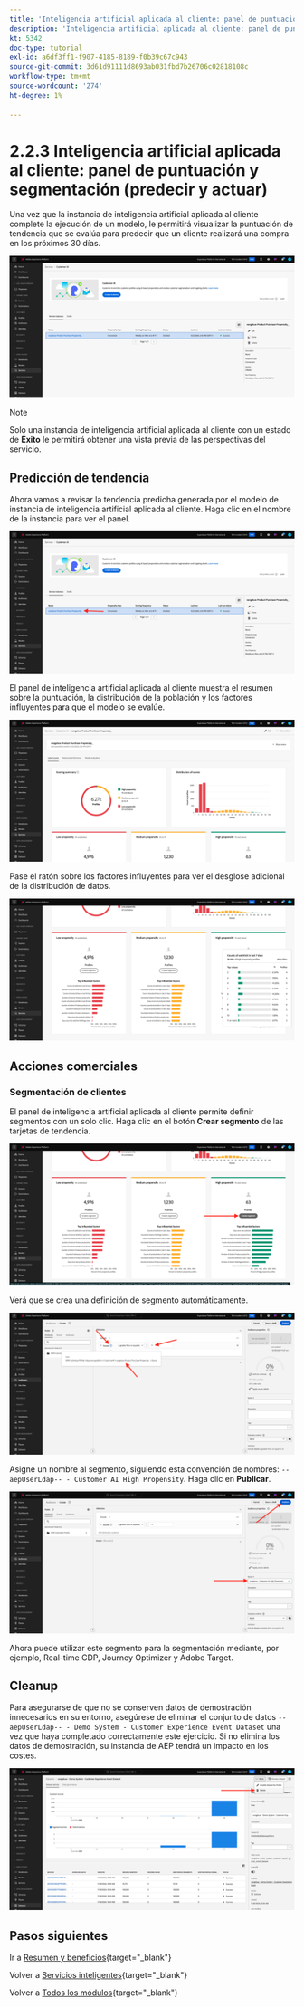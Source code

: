 ```yaml
---
title: 'Inteligencia artificial aplicada al cliente: panel de puntuación y segmentación (predecir y realizar acciones)'
description: 'Inteligencia artificial aplicada al cliente: panel de puntuación y segmentación (predecir y realizar acciones)'
kt: 5342
doc-type: tutorial
exl-id: a6df3ff1-f907-4185-8189-f0b39c67c943
source-git-commit: 3d61d91111d8693ab031fbd7b26706c02818108c
workflow-type: tm+mt
source-wordcount: '274'
ht-degree: 1%

---
```


# 2.2.3 Inteligencia artificial aplicada al cliente: panel de puntuación y segmentación (predecir y actuar)

Una vez que la instancia de inteligencia artificial aplicada al cliente complete la ejecución de un modelo, le permitirá visualizar la puntuación de tendencia que se evalúa para predecir que un cliente realizará una compra en los próximos 30 días.

![IA](./images/caiinstancesummary1.png)

>[!NOTE]
>
>Solo una instancia de inteligencia artificial aplicada al cliente con un estado de **Éxito** le permitirá obtener una vista previa de las perspectivas del servicio.

## Predicción de tendencia

Ahora vamos a revisar la tendencia predicha generada por el modelo de instancia de inteligencia artificial aplicada al cliente. Haga clic en el nombre de la instancia para ver el panel.

![IA](./images/caimodels1.png)

El panel de inteligencia artificial aplicada al cliente muestra el resumen sobre la puntuación, la distribución de la población y los factores influyentes para que el modelo se evalúe.

![Descripción de IA](./images/caidescription.png)

Pase el ratón sobre los factores influyentes para ver el desglose adicional de la distribución de datos.

![Factores de influencia](./images/caiinfluencefactors.png)

## Acciones comerciales

### Segmentación de clientes

El panel de inteligencia artificial aplicada al cliente permite definir segmentos con un solo clic. Haga clic en el botón **Crear segmento** de las tarjetas de tendencia.

![Crear un segmento](./images/caiinfluencefactors1.png)

Verá que se crea una definición de segmento automáticamente.

![Regla de segmento](./images/caicreatesegment.png)

Asigne un nombre al segmento, siguiendo esta convención de nombres: `--aepUserLdap-- - Customer AI High Propensity`. Haga clic en **Publicar**.

![Regla de segmento](./images/caicreatesegment1.png)

Ahora puede utilizar este segmento para la segmentación mediante, por ejemplo, Real-time CDP, Journey Optimizer y Adobe Target.

## Cleanup

Para asegurarse de que no se conserven datos de demostración innecesarios en su entorno, asegúrese de eliminar el conjunto de datos `--aepUserLdap-- - Demo System - Customer Experience Event Dataset` una vez que haya completado correctamente este ejercicio. Si no elimina los datos de demostración, su instancia de AEP tendrá un impacto en los costes.

![Perfil](./images/cleanup.png)

## Pasos siguientes

Ir a [Resumen y beneficios](./summary.md){target="_blank"}

Volver a [Servicios inteligentes](./intelligent-services.md){target="_blank"}

Volver a [Todos los módulos](./../../../../overview.md){target="_blank"}
